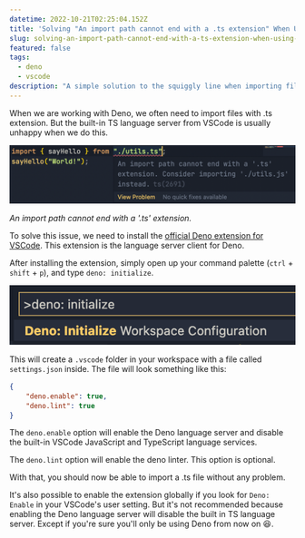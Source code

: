 ```yaml
---
datetime: 2022-10-21T02:25:04.152Z
title: 'Solving "An import path cannot end with a .ts extension" When Using Deno With VSCode'
slug: solving-an-import-path-cannot-end-with-a-ts-extension-when-using-deno-with-vscode
featured: false
tags:
  - deno
  - vscode
description: "A simple solution to the squiggly line when importing files with .ts extension in Deno VSCode."
---
```


When we are working with Deno, we often need to import files with .ts extension. But the built-in TS language server from VSCode is usually unhappy when we do this.

![Error message when importing a .ts file](./assets/error.png)

_An import path cannot end with a '.ts' extension._

To solve this issue, we need to install the [official Deno extension for VSCode](https://marketplace.visualstudio.com/items?itemName=denoland.vscode-deno). This extension is the language server client for Deno.

After installing the extension, simply open up your command palette (`ctrl` + `shift` + `p`), and type `deno: initialize`.

![Deno initialize](./assets/denoinitialize.png)

This will create a `.vscode` folder in your workspace with a file called `settings.json` inside. The file will look something like this:

```json
{
	"deno.enable": true,
	"deno.lint": true
}
```

The `deno.enable` option will enable the Deno language server and disable the built-in VSCode JavaScript and TypeScript language services.

The `deno.lint` option will enable the deno linter. This option is optional.

With that, you should now be able to import a .ts file without any problem.

It's also possible to enable the extension globally if you look for `Deno: Enable` in your VSCode's user setting. But it's not recommended because enabling the Deno language server will disable the built in TS language server. Except if you're sure you'll only be using Deno from now on 😆.
